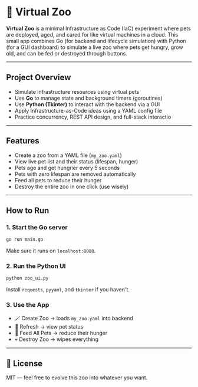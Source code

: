 # 🐾 Virtual Zoo 

**Virtual Zoo** is a minimal Infrastructure as Code (IaC) experiment where pets are deployed, aged, and cared for like virtual machines in a cloud. This small app combines Go (for backend and lifecycle simulation) with Python (for a GUI dashboard) to simulate a live zoo where pets get hungry, grow old, and can be fed or destroyed through buttons.

---

## Project Overview
 
 - Simulate infrastructure resources using virtual pets
 - Use **Go** to manage state and background timers (goroutines)
 - Use **Python (Tkinter)** to interact with the backend via a GUI
 - Apply Infrastructure-as-Code ideas using a YAML config file
 - Practice concurrency, REST API design, and full-stack interactio

---

## Features

- Create a zoo from a YAML file (`my_zoo.yaml`)
- View live pet list and their status (lifespan, hunger)
- Pets age and get hungrier every 5 seconds
- Pets with zero lifespan are removed automatically
- Feed all pets to reduce their hunger
- Destroy the entire zoo in one click (use wisely)

---

## How to Run

### 1. Start the Go server

```bash
go run main.go
```

Make sure it runs on `localhost:8080`.

### 2. Run the Python UI

```bash
python zoo_ui.py
```

Install `requests`, `pyyaml`, and `tkinter` if you haven't.

### 3. Use the App

- 🪄 Create Zoo → loads `my_zoo.yaml` into backend
- 🔄 Refresh → view pet status
- 🍗 Feed All Pets → reduce their hunger
- 💀 Destroy Zoo → wipes everything

---

## 🐉 License

MIT — feel free to evolve this zoo into whatever you want.
